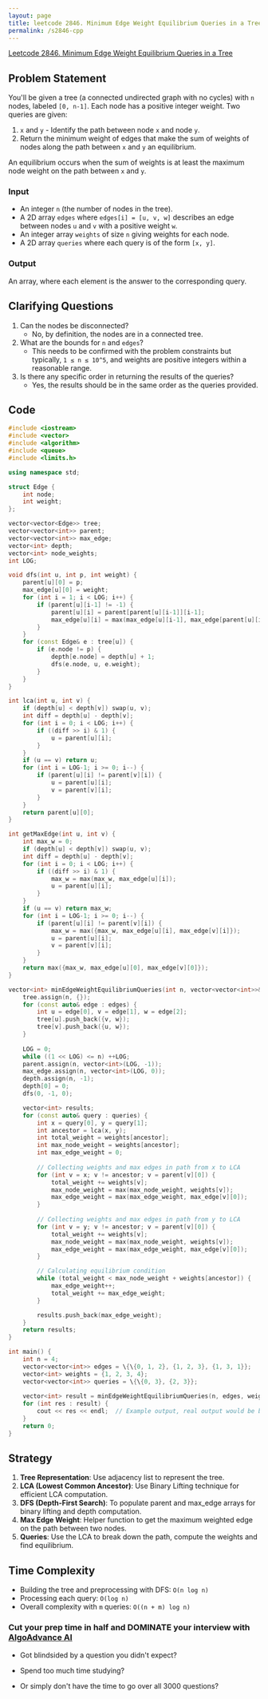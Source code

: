 ```yaml
---
layout: page
title: leetcode 2846. Minimum Edge Weight Equilibrium Queries in a Tree
permalink: /s2846-cpp
---
```

[Leetcode 2846. Minimum Edge Weight Equilibrium Queries in a Tree](https://algoadvance.github.io/algoadvance/l2846)
## Problem Statement
You'll be given a tree (a connected undirected graph with no cycles) with `n` nodes, labeled `[0, n-1]`. Each node has a positive integer weight. Two queries are given: 
1. `x` and `y` - Identify the path between node `x` and node `y`.
2. Return the minimum weight of edges that make the sum of weights of nodes along the path between `x` and `y` an equilibrium.

An equilibrium occurs when the sum of weights is at least the maximum node weight on the path between `x` and `y`.

### Input
- An integer `n` (the number of nodes in the tree).
- A 2D array `edges` where `edges[i] = [u, v, w]` describes an edge between nodes `u` and `v` with a positive weight `w`.
- An integer array `weights` of size `n` giving weights for each node.
- A 2D array `queries` where each query is of the form `[x, y]`.

### Output
An array, where each element is the answer to the corresponding query.

## Clarifying Questions
1. Can the nodes be disconnected? 
   - No, by definition, the nodes are in a connected tree.
2. What are the bounds for `n` and `edges`?
   - This needs to be confirmed with the problem constraints but typically, `1 ≤ n ≤ 10^5`, and weights are positive integers within a reasonable range.
3. Is there any specific order in returning the results of the queries?
   - Yes, the results should be in the same order as the queries provided.

## Code

```cpp
#include <iostream>
#include <vector>
#include <algorithm>
#include <queue>
#include <limits.h>

using namespace std;

struct Edge {
    int node;
    int weight;
};

vector<vector<Edge>> tree;
vector<vector<int>> parent;
vector<vector<int>> max_edge;
vector<int> depth;
vector<int> node_weights;
int LOG;

void dfs(int u, int p, int weight) {
    parent[u][0] = p;
    max_edge[u][0] = weight;
    for (int i = 1; i < LOG; i++) {
        if (parent[u][i-1] != -1) {
            parent[u][i] = parent[parent[u][i-1]][i-1];
            max_edge[u][i] = max(max_edge[u][i-1], max_edge[parent[u][i-1]][i-1]);
        }
    }
    for (const Edge& e : tree[u]) {
        if (e.node != p) {
            depth[e.node] = depth[u] + 1;
            dfs(e.node, u, e.weight);
        }
    }
}

int lca(int u, int v) {
    if (depth[u] < depth[v]) swap(u, v);
    int diff = depth[u] - depth[v];
    for (int i = 0; i < LOG; i++) {
        if ((diff >> i) & 1) {
            u = parent[u][i];
        }
    }
    if (u == v) return u;
    for (int i = LOG-1; i >= 0; i--) {
        if (parent[u][i] != parent[v][i]) {
            u = parent[u][i];
            v = parent[v][i];
        }
    }
    return parent[u][0];
}

int getMaxEdge(int u, int v) {
    int max_w = 0;
    if (depth[u] < depth[v]) swap(u, v);
    int diff = depth[u] - depth[v];
    for (int i = 0; i < LOG; i++) {
        if ((diff >> i) & 1) {
            max_w = max(max_w, max_edge[u][i]);
            u = parent[u][i];
        }
    }
    if (u == v) return max_w;
    for (int i = LOG-1; i >= 0; i--) {
        if (parent[u][i] != parent[v][i]) {
            max_w = max({max_w, max_edge[u][i], max_edge[v][i]});
            u = parent[u][i];
            v = parent[v][i];
        }
    }
    return max({max_w, max_edge[u][0], max_edge[v][0]});
}

vector<int> minEdgeWeightEquilibriumQueries(int n, vector<vector<int>>& edges, vector<int>& weights, vector<vector<int>>& queries) {
    tree.assign(n, {});
    for (const auto& edge : edges) {
        int u = edge[0], v = edge[1], w = edge[2];
        tree[u].push_back({v, w});
        tree[v].push_back({u, w});
    }
    
    LOG = 0;
    while ((1 << LOG) <= n) ++LOG;
    parent.assign(n, vector<int>(LOG, -1));
    max_edge.assign(n, vector<int>(LOG, 0));
    depth.assign(n, -1);
    depth[0] = 0;
    dfs(0, -1, 0);

    vector<int> results;
    for (const auto& query : queries) {
        int x = query[0], y = query[1];
        int ancestor = lca(x, y);
        int total_weight = weights[ancestor];
        int max_node_weight = weights[ancestor];
        int max_edge_weight = 0;
        
        // Collecting weights and max edges in path from x to LCA
        for (int v = x; v != ancestor; v = parent[v][0]) {
            total_weight += weights[v];
            max_node_weight = max(max_node_weight, weights[v]);
            max_edge_weight = max(max_edge_weight, max_edge[v][0]);
        }
        
        // Collecting weights and max edges in path from y to LCA
        for (int v = y; v != ancestor; v = parent[v][0]) {
            total_weight += weights[v];
            max_node_weight = max(max_node_weight, weights[v]);
            max_edge_weight = max(max_edge_weight, max_edge[v][0]);
        }

        // Calculating equilibrium condition
        while (total_weight < max_node_weight + weights[ancestor]) {
            max_edge_weight++;
            total_weight += max_edge_weight;
        }

        results.push_back(max_edge_weight);
    }
    return results;
}

int main() {
    int n = 4;
    vector<vector<int>> edges = \{\{0, 1, 2}, {1, 2, 3}, {1, 3, 1}};
    vector<int> weights = {1, 2, 3, 4};
    vector<vector<int>> queries = \{\{0, 3}, {2, 3}};
    
    vector<int> result = minEdgeWeightEquilibriumQueries(n, edges, weights, queries);
    for (int res : result) {
        cout << res << endl;  // Example output, real output would be based on the function logic
    }
    return 0;
}
```

## Strategy
1. **Tree Representation**: Use adjacency list to represent the tree.
2. **LCA (Lowest Common Ancestor)**: Use Binary Lifting technique for efficient LCA computation.
3. **DFS (Depth-First Search)**: To populate parent and max_edge arrays for binary lifting and depth computation.
4. **Max Edge Weight**: Helper function to get the maximum weighted edge on the path between two nodes.
5. **Queries**: Use the LCA to break down the path, compute the weights and find equilibrium.

## Time Complexity
- Building the tree and preprocessing with DFS: `O(n log n)`
- Processing each query: `O(log n)`
- Overall complexity with `m` queries: `O((n + m) log n)`


### Cut your prep time in half and DOMINATE your interview with [AlgoAdvance AI](https://algoAdvance.com)

- Got blindsided by a question you didn't expect?

- Spend too much time studying?

- Or simply don't have the time to go over all 3000 questions?


